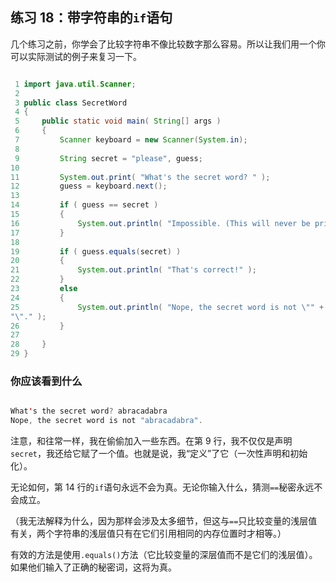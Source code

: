 ## 练习 18：带字符串的`if`语句

几个练习之前，你学会了比较字符串不像比较数字那么容易。所以让我们用一个你可以实际测试的例子来复习一下。

```java

 1 import java.util.Scanner;
 2 
 3 public class SecretWord
 4 {
 5     public static void main( String[] args )
 6     {
 7         Scanner keyboard = new Scanner(System.in);
 8 
 9         String secret = "please", guess;
10 
11         System.out.print( "What's the secret word? " );
12         guess = keyboard.next();
13 
14         if ( guess == secret )
15         {
16             System.out.println( "Impossible. (This will never be printed.)" );
17         }
18 
19         if ( guess.equals(secret) )
20         {
21             System.out.println( "That's correct!" );
22         }
23         else
24         {
25             System.out.println( "Nope, the secret word is not \"" + guess + 
"\"." );
26         }
27 
28     }
29 }
```


### 你应该看到什么

```java

What's the secret word? abracadabra
Nope, the secret word is not "abracadabra".
```

注意，和往常一样，我在偷偷加入一些东西。在第 9 行，我不仅仅是声明`secret`，我还给它赋了一个值。也就是说，我“定义”了它（一次性声明和初始化）。

无论如何，第 14 行的`if`语句永远不会为真。无论你输入什么，猜测`==`秘密永远不会成立。

（我无法解释为什么，因为那样会涉及太多细节，但这与`==`只比较变量的浅层值有关，两个字符串的浅层值只有在它们引用相同的内存位置时才相等。）

有效的方法是使用`.equals()`方法（它比较变量的深层值而不是它们的浅层值）。如果他们输入了正确的秘密词，这将为真。

